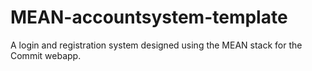 # MEAN-accountsystem-template

A login and registration system designed using the MEAN stack for the Commit webapp.
